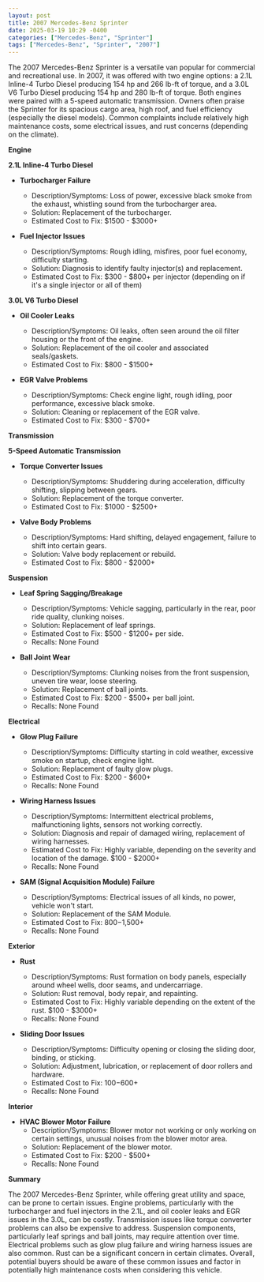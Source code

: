 ```yaml
---
layout: post
title: 2007 Mercedes-Benz Sprinter
date: 2025-03-19 10:29 -0400
categories: ["Mercedes-Benz", "Sprinter"]
tags: ["Mercedes-Benz", "Sprinter", "2007"]
---
```

The 2007 Mercedes-Benz Sprinter is a versatile van popular for commercial and recreational use. In 2007, it was offered with two engine options: a 2.1L Inline-4 Turbo Diesel producing 154 hp and 266 lb-ft of torque, and a 3.0L V6 Turbo Diesel producing 154 hp and 280 lb-ft of torque. Both engines were paired with a 5-speed automatic transmission. Owners often praise the Sprinter for its spacious cargo area, high roof, and fuel efficiency (especially the diesel models). Common complaints include relatively high maintenance costs, some electrical issues, and rust concerns (depending on the climate).

**Engine**

**2.1L Inline-4 Turbo Diesel**

*   **Turbocharger Failure**
    *   Description/Symptoms: Loss of power, excessive black smoke from the exhaust, whistling sound from the turbocharger area.
    *   Solution: Replacement of the turbocharger.
    *   Estimated Cost to Fix: $1500 - $3000+

*   **Fuel Injector Issues**
    *   Description/Symptoms: Rough idling, misfires, poor fuel economy, difficulty starting.
    *   Solution: Diagnosis to identify faulty injector(s) and replacement.
    *   Estimated Cost to Fix: $300 - $800+ per injector (depending on if it's a single injector or all of them)

**3.0L V6 Turbo Diesel**

*   **Oil Cooler Leaks**
    *   Description/Symptoms: Oil leaks, often seen around the oil filter housing or the front of the engine.
    *   Solution: Replacement of the oil cooler and associated seals/gaskets.
    *   Estimated Cost to Fix: $800 - $1500+

*   **EGR Valve Problems**
    *   Description/Symptoms: Check engine light, rough idling, poor performance, excessive black smoke.
    *   Solution: Cleaning or replacement of the EGR valve.
    *   Estimated Cost to Fix: $300 - $700+

**Transmission**

**5-Speed Automatic Transmission**

*   **Torque Converter Issues**
    *   Description/Symptoms: Shuddering during acceleration, difficulty shifting, slipping between gears.
    *   Solution: Replacement of the torque converter.
    *   Estimated Cost to Fix: $1000 - $2500+

*   **Valve Body Problems**
    *   Description/Symptoms: Hard shifting, delayed engagement, failure to shift into certain gears.
    *   Solution: Valve body replacement or rebuild.
    *   Estimated Cost to Fix: $800 - $2000+

**Suspension**

*   **Leaf Spring Sagging/Breakage**
    *   Description/Symptoms: Vehicle sagging, particularly in the rear, poor ride quality, clunking noises.
    *   Solution: Replacement of leaf springs.
    *   Estimated Cost to Fix: $500 - $1200+ per side.
    *   Recalls: None Found

*   **Ball Joint Wear**
    *   Description/Symptoms: Clunking noises from the front suspension, uneven tire wear, loose steering.
    *   Solution: Replacement of ball joints.
    *   Estimated Cost to Fix: $200 - $500+ per ball joint.
    *   Recalls: None Found

**Electrical**

*   **Glow Plug Failure**
    *   Description/Symptoms: Difficulty starting in cold weather, excessive smoke on startup, check engine light.
    *   Solution: Replacement of faulty glow plugs.
    *   Estimated Cost to Fix: $200 - $600+
    *   Recalls: None Found

*   **Wiring Harness Issues**
    *   Description/Symptoms: Intermittent electrical problems, malfunctioning lights, sensors not working correctly.
    *   Solution: Diagnosis and repair of damaged wiring, replacement of wiring harnesses.
    *   Estimated Cost to Fix: Highly variable, depending on the severity and location of the damage. $100 - $2000+
    *   Recalls: None Found

*   **SAM (Signal Acquisition Module) Failure**
    *   Description/Symptoms: Electrical issues of all kinds, no power, vehicle won't start.
    *   Solution: Replacement of the SAM Module.
    *   Estimated Cost to Fix: $800-$1,500+
    *   Recalls: None Found

**Exterior**

*   **Rust**
    *   Description/Symptoms: Rust formation on body panels, especially around wheel wells, door seams, and undercarriage.
    *   Solution: Rust removal, body repair, and repainting.
    *   Estimated Cost to Fix: Highly variable depending on the extent of the rust. $100 - $3000+
    *   Recalls: None Found

*   **Sliding Door Issues**
    *   Description/Symptoms: Difficulty opening or closing the sliding door, binding, or sticking.
    *   Solution: Adjustment, lubrication, or replacement of door rollers and hardware.
    *   Estimated Cost to Fix: $100-$600+
    *   Recalls: None Found

**Interior**

*   **HVAC Blower Motor Failure**
    *   Description/Symptoms: Blower motor not working or only working on certain settings, unusual noises from the blower motor area.
    *   Solution: Replacement of the blower motor.
    *   Estimated Cost to Fix: $200 - $500+
    *   Recalls: None Found

**Summary**

The 2007 Mercedes-Benz Sprinter, while offering great utility and space, can be prone to certain issues. Engine problems, particularly with the turbocharger and fuel injectors in the 2.1L, and oil cooler leaks and EGR issues in the 3.0L, can be costly. Transmission issues like torque converter problems can also be expensive to address. Suspension components, particularly leaf springs and ball joints, may require attention over time. Electrical problems such as glow plug failure and wiring harness issues are also common. Rust can be a significant concern in certain climates. Overall, potential buyers should be aware of these common issues and factor in potentially high maintenance costs when considering this vehicle.


